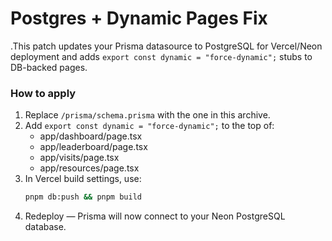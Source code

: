 
# Postgres + Dynamic Pages Fix

.This patch updates your Prisma datasource to PostgreSQL for Vercel/Neon deployment
and adds `export const dynamic = "force-dynamic";` stubs to DB-backed pages.

### How to apply
1. Replace `/prisma/schema.prisma` with the one in this archive.
2. Add `export const dynamic = "force-dynamic";` to the top of:
   - app/dashboard/page.tsx
   - app/leaderboard/page.tsx
   - app/visits/page.tsx
   - app/resources/page.tsx
3. In Vercel build settings, use:
   ```bash
   pnpm db:push && pnpm build
   ```
4. Redeploy — Prisma will now connect to your Neon PostgreSQL database.
